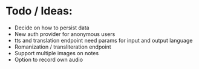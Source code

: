 # Todo / Ideas:

- Decide on how to persist data
- New auth provider for anonymous users
- tts and translation endpoint need params for input and output language
- Romanization / transliteration endpoint
- Support multiple images on notes
- Option to record own audio

